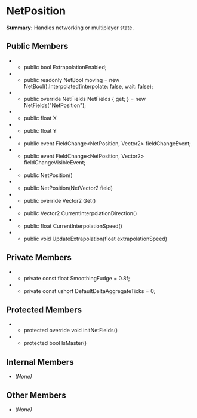 # NetPosition

**Summary:** Handles networking or multiplayer state.

## Public Members
- - public bool ExtrapolationEnabled;
- - public readonly NetBool moving = new NetBool().Interpolated(interpolate: false, wait: false);
- - public override NetFields NetFields { get; } = new NetFields("NetPosition");
- - public float X
- - public float Y
- - public event FieldChange<NetPosition, Vector2> fieldChangeEvent;
- - public event FieldChange<NetPosition, Vector2> fieldChangeVisibleEvent;
- - public NetPosition()
- - public NetPosition(NetVector2 field)
- - public override Vector2 Get()
- - public Vector2 CurrentInterpolationDirection()
- - public float CurrentInterpolationSpeed()
- - public void UpdateExtrapolation(float extrapolationSpeed)

## Private Members
- - private const float SmoothingFudge = 0.8f;
- - private const ushort DefaultDeltaAggregateTicks = 0;

## Protected Members
- - protected override void initNetFields()
- - protected bool IsMaster()

## Internal Members
- *(None)*

## Other Members
- *(None)*
